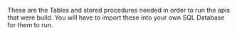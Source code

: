 These are the Tables and stored procedures needed in order to run the apis that were build.
You will have to import these into your own SQL Database for them to run.
